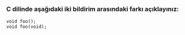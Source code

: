 ### C dilinde aşağıdaki iki bildirim arasındaki farkı açıklayınız:

```
void foo();
void foo(void);
```
